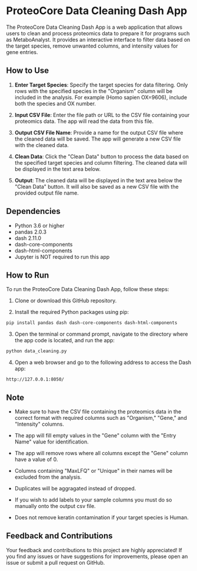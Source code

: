 # ProteoCore Data Cleaning Dash App

The ProteoCore Data Cleaning Dash App is a web application that allows users to clean and process proteomics data to prepare it for programs such as MetaboAnalyst. It provides an interactive interface to filter data based on the target species, remove unwanted columns, and intensity values for gene entries.

## How to Use

1. **Enter Target Species**: Specify the target species for data filtering. Only rows with the specified species in the "Organism" column will be included in the analysis. For example (Homo sapien OX=9606), include both the species and OX number.

2. **Input CSV File**: Enter the file path or URL to the CSV file containing your proteomics data. The app will read the data from this file.

3. **Output CSV File Name**: Provide a name for the output CSV file where the cleaned data will be saved. The app will generate a new CSV file with the cleaned data.

4. **Clean Data**: Click the "Clean Data" button to process the data based on the specified target species and column filtering. The cleaned data will be displayed in the text area below.

5. **Output**: The cleaned data will be displayed in the text area below the "Clean Data" button. It will also be saved as a new CSV file with the provided output file name.

## Dependencies

- Python 3.6 or higher
- pandas 2.0.3
- dash 2.11.0
- dash-core-components
- dash-html-components
- Jupyter is NOT required to run this app

## How to Run

To run the ProteoCore Data Cleaning Dash App, follow these steps:

1. Clone or download this GitHub repository.

2. Install the required Python packages using pip:

```bash
pip install pandas dash dash-core-components dash-html-components
```

3. Open the terminal or command prompt, navigate to the directory where the app code is located, and run the app:

```bash
python data_cleaning.py
```

4. Open a web browser and go to the following address to access the Dash app:

```
http://127.0.0.1:8050/
```

## Note

- Make sure to have the CSV file containing the proteomics data in the correct format with required columns such as "Organism," "Gene," and "Intensity" columns.

- The app will fill empty values in the "Gene" column with the "Entry Name" value for identification.

- The app will remove rows where all columns except the "Gene" column have a value of 0.

- Columns containing "MaxLFQ" or "Unique" in their names will be excluded from the analysis.

- Duplicates will be aggragated instead of dropped.

- If you wish to add labels to your sample columns you must do so manually onto the output csv file.

- Does not remove keratin contamination if your target species is Human.

## Feedback and Contributions

Your feedback and contributions to this project are highly appreciated! If you find any issues or have suggestions for improvements, please open an issue or submit a pull request on GitHub.

